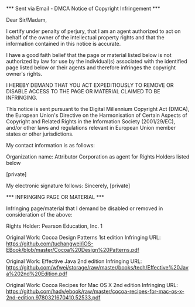 *** Sent via Email - DMCA Notice of Copyright Infringement *** 

Dear Sir/Madam,

I certify under penalty of perjury, that I am an agent authorized to act on behalf of the owner of the intellectual property rights and that the information contained in this notice is accurate.

I have a good faith belief that the page or material listed below is not authorized by law for use by the individual(s) associated with the identified page listed below or their agents and therefore infringes the copyright owner's rights.

I HEREBY DEMAND THAT YOU ACT EXPEDITIOUSLY TO REMOVE OR DISABLE ACCESS TO THE PAGE OR MATERIAL CLAIMED TO BE INFRINGING.

This notice is sent pursuant to the Digital Millennium Copyright Act (DMCA), the European Union's Directive on the Harmonisation of Certain Aspects of Copyright and Related Rights in the Information Society (2001/29/EC), and/or other laws and regulations relevant in European Union member states or other jurisdictions.

My contact information is as follows:

Organization name: Attributor Corporation as agent for Rights Holders listed below

[private]

My electronic signature follows:
Sincerely,
[private]


*** INFRINGING PAGE OR MATERIAL ***

Infringing page/material that I demand be disabled or removed in consideration of the above:

Rights Holder: Pearson Education, Inc. 1

Original Work: Cocoa Design Patterns 1st edition
Infringing URL: https://github.com/tuchangwei/iOS-EBook/blob/master/Cocoa%20Design%20Patterns.pdf

Original Work: Effective Java 2nd edition
Infringing URL: https://github.com/wfwei/storage/raw/master/books/tech/Effective%20Java%202nd%20Edition.pdf

Original Work: Cocoa Recipes for Mac OS X 2nd edition
Infringing URL: https://github.com/hadv/ebook/raw/master/cocoa-recipes-for-mac-os-x-2nd-edition.9780321670410.52533.pdf